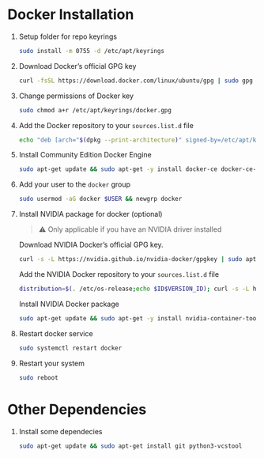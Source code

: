 # Docker Installation

1. Setup folder for repo keyrings

    ```bash
    sudo install -m 0755 -d /etc/apt/keyrings
    ```

2. Download Docker’s official GPG key

    ```bash
    curl -fsSL https://download.docker.com/linux/ubuntu/gpg | sudo gpg --dearmor -o /etc/apt/keyrings/docker.gpg
    ```

3. Change permissions of Docker key

    ```bash
    sudo chmod a+r /etc/apt/keyrings/docker.gpg
    ```

4. Add the Docker repository to your `sources.list.d` file

    ```bash
    echo "deb [arch="$(dpkg --print-architecture)" signed-by=/etc/apt/keyrings/docker.gpg] https://download.docker.com/linux/ubuntu "$(. /etc/os-release && echo "$VERSION_CODENAME")" stable" | sudo tee /etc/apt/sources.list.d/docker.list > /dev/null
    ```

5. Install Community Edition Docker Engine

    ```bash
    sudo apt-get update && sudo apt-get -y install docker-ce docker-ce-cli containerd.io docker-buildx-plugin docker-compose-plugin
    ```

6. Add your user to the `docker` group

    ```bash
    sudo usermod -aG docker $USER && newgrp docker
    ```

7. Install NVIDIA package for docker (optional)

    > ⚠️ Only applicable if you have an NVIDIA driver installed

    Download NVIDIA Docker’s official GPG key.

    ```bash
    curl -s -L https://nvidia.github.io/nvidia-docker/gpgkey | sudo apt-key add -
    ```

    Add the NVIDIA Docker repository to your `sources.list.d` file

    ```bash
    distribution=$(. /etc/os-release;echo $ID$VERSION_ID); curl -s -L https://nvidia.github.io/nvidia-docker/$distribution/nvidia-docker.list | sudo tee /etc/apt/sources.list.d/nvidia-docker.list
    ```

    Install NVIDIA Docker package

    ```bash
    sudo apt-get update && sudo apt-get -y install nvidia-container-toolkit
    ```

8. Restart docker service

    ```bash
    sudo systemctl restart docker
    ```

9. Restart your system

    ```bash
    sudo reboot
    ```

# Other Dependencies

1. Install some dependecies

    ```bash
    sudo apt-get update && sudo apt-get install git python3-vcstool
    ```
